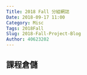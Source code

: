 ```yaml
---
Title: 2018 Fall 分組網誌
Date: 2018-09-17 11:00
Category: Misc
Tags: 2018Fall
Slug: 2018-Fall-Project-Blog
Author: 40623202
---
```




<!-- PELICAN_END_SUMMARY -->

課程倉儲
----




